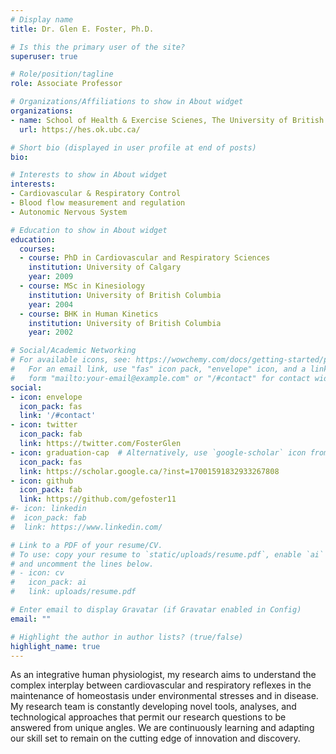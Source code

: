 ```yaml
---
# Display name
title: Dr. Glen E. Foster, Ph.D.

# Is this the primary user of the site?
superuser: true

# Role/position/tagline
role: Associate Professor

# Organizations/Affiliations to show in About widget
organizations:
- name: School of Health & Exercise Scienes, The University of British Columbia
  url: https://hes.ok.ubc.ca/

# Short bio (displayed in user profile at end of posts)
bio: 

# Interests to show in About widget
interests:
- Cardiovascular & Respiratory Control
- Blood flow measurement and regulation
- Autonomic Nervous System

# Education to show in About widget
education:
  courses:
  - course: PhD in Cardiovascular and Respiratory Sciences
    institution: University of Calgary
    year: 2009
  - course: MSc in Kinesiology
    institution: University of British Columbia
    year: 2004
  - course: BHK in Human Kinetics
    institution: University of British Columbia
    year: 2002

# Social/Academic Networking
# For available icons, see: https://wowchemy.com/docs/getting-started/page-builder/#icons
#   For an email link, use "fas" icon pack, "envelope" icon, and a link in the
#   form "mailto:your-email@example.com" or "/#contact" for contact widget.
social:
- icon: envelope
  icon_pack: fas
  link: '/#contact'
- icon: twitter
  icon_pack: fab
  link: https://twitter.com/FosterGlen
- icon: graduation-cap  # Alternatively, use `google-scholar` icon from `ai` icon pack
  icon_pack: fas
  link: https://scholar.google.ca/?inst=17001591832933267808
- icon: github
  icon_pack: fab
  link: https://github.com/gefoster11
#- icon: linkedin
#  icon_pack: fab
#  link: https://www.linkedin.com/

# Link to a PDF of your resume/CV.
# To use: copy your resume to `static/uploads/resume.pdf`, enable `ai` icons in `params.toml`, 
# and uncomment the lines below.
# - icon: cv
#   icon_pack: ai
#   link: uploads/resume.pdf

# Enter email to display Gravatar (if Gravatar enabled in Config)
email: ""

# Highlight the author in author lists? (true/false)
highlight_name: true
---
```


As an integrative human physiologist, my research aims to understand the complex interplay between cardiovascular and respiratory reflexes in the maintenance of homeostasis under environmental stresses and in disease. My research team is constantly developing novel tools, analyses, and technological approaches that permit our research questions to be answered from unique angles. We are continuously learning and adapting our skill set to remain on the cutting edge of innovation and discovery.
